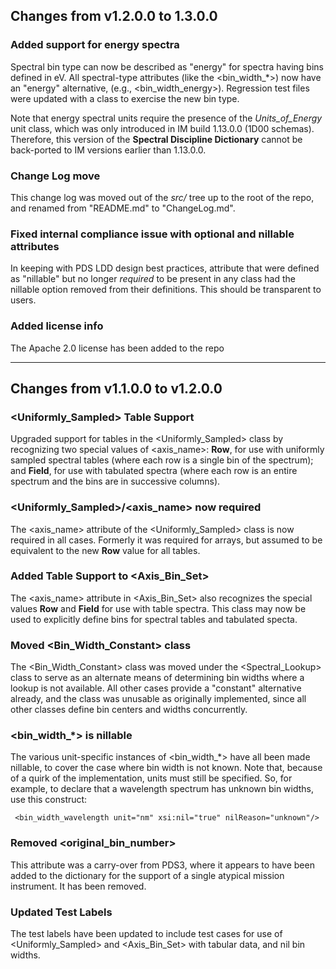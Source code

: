 ## Changes from v1.2.0.0 to 1.3.0.0

### Added support for energy spectra

Spectral bin type can now be described as "energy" for spectra having bins defined in eV. 
All spectral-type attributes (like the <bin_width_\*>) now have an "energy" alternative,
(e.g., <bin_width_energy>).  Regression test files were updated with a class to exercise the new
bin type.

Note that energy spectral units require the presence of the *Units_of_Energy* unit class,
which was only introduced in IM build 1.13.0.0 (1D00 schemas). Therefore, this version of the
**Spectral Discipline Dictionary** cannot be back-ported to IM versions earlier than 1.13.0.0.

### Change Log move

This change log was moved out of the *src/* tree up to the root of the repo, and renamed from 
"README.md" to "ChangeLog.md".

### Fixed internal compliance issue with optional and nillable attributes

In keeping with PDS LDD design best practices, attribute that were defined as "nillable" but
no longer *required* to be present in any class had the nillable option removed from their 
definitions. This should be transparent to users.

### Added license info

The Apache 2.0 license has been added to the repo

---
## Changes from v1.1.0.0 to v1.2.0.0

### <Uniformly_Sampled> Table Support

Upgraded support for tables in the <Uniformly_Sampled> class by recognizing two special values 
of <axis_name>: **Row**, for use with uniformly sampled spectral tables (where each row is a 
single bin of the spectrum); and **Field**, for use with tabulated spectra (where each row is
an entire spectrum and the bins are in successive columns).

### <Uniformly_Sampled>/<axis_name> now required

The <axis_name> attribute of the <Uniformly_Sampled> class is now required in all cases. Formerly
it was required for arrays, but assumed to be equivalent to the new **Row** value for all tables.

### Added Table Support to <Axis_Bin_Set>

The <axis_name> attribute in <Axis_Bin_Set> also recognizes the special values **Row** and **Field**
for use with table spectra.  This class may now be used to explicitly define bins for spectral 
tables and tabulated specta.
### Moved <Bin_Width_Constant> class

The <Bin_Width_Constant> class was moved under the <Spectral_Lookup> class to serve as an alternate
means of determining bin widths where a lookup is not available.  All other cases provide a "constant"
alternative already, and the class was unusable as originally implemented, since all other classes
define bin centers and widths concurrently.

### <bin_width_*> is nillable

The various unit-specific instances of <bin_width_*> have all been made nillable, to cover the
case where bin width is not known. Note that, because of a quirk of the implementation, units
must still be specified.  So, for example, to declare that a wavelength spectrum has unknown
bin widths, use this construct:

     <bin_width_wavelength unit="nm" xsi:nil="true" nilReason="unknown"/>
     
### Removed <original_bin_number>

This attribute was a carry-over from PDS3, where it appears to have been added to the dictionary
for the support of a single atypical mission instrument.  It has been removed.

### Updated Test Labels

The test labels have been updated to include test cases for use of <Uniformly_Sampled> and 
<Axis_Bin_Set> with tabular data, and nil bin widths.
